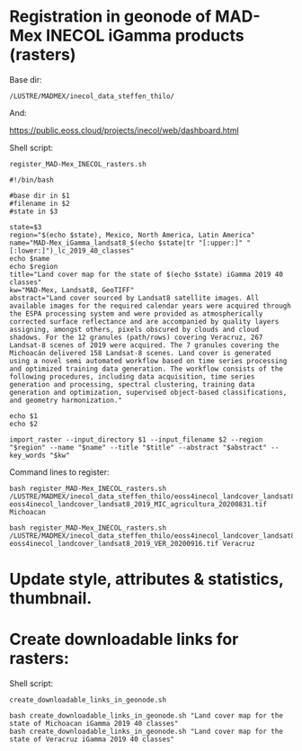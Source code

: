 
# Registration in geonode of MAD-Mex INECOL iGamma products (rasters)

Base dir:

```
/LUSTRE/MADMEX/inecol_data_steffen_thilo/
```

And:

https://public.eoss.cloud/projects/inecol/web/dashboard.html


Shell script:

`register_MAD-Mex_INECOL_rasters.sh`

```
#!/bin/bash

#base dir in $1
#filename in $2
#state in $3

state=$3
region="$(echo $state), Mexico, North America, Latin America"
name="MAD-Mex_iGamma_landsat8_$(echo $state|tr "[:upper:]" "[:lower:]")_lc_2019_40_classes"
echo $name
echo $region
title="Land cover map for the state of $(echo $state) iGamma 2019 40 classes"
kw="MAD-Mex, Landsat8, GeoTIFF"
abstract="Land cover sourced by Landsat8 satellite images. All available images for the required calendar years were acquired through the ESPA processing system and were provided as atmospherically corrected surface reflectance and are accompanied by quality layers assigning, amongst others, pixels obscured by clouds and cloud shadows. For the 12 granules (path/rows) covering Veracruz, 267 Landsat-8 scenes of 2019 were acquired. The 7 granules covering the Michoacán delivered 158 Landsat-8 scenes. Land cover is generated using a novel semi automated workflow based on time series processing and optimized training data generation. The workflow consists of the following procedures, including data acquisition, time series generation and processing, spectral clustering, training data generation and optimization, supervised object-based classifications, and geometry harmonization."

echo $1
echo $2

import_raster --input_directory $1 --input_filename $2 --region "$region" --name "$name" --title "$title" --abstract "$abstract" --key_words "$kw"

```


Command lines to register:

```
bash register_MAD-Mex_INECOL_rasters.sh /LUSTRE/MADMEX/inecol_data_steffen_thilo/eoss4inecol_landcover_landsat8_2019_MIC_agricultura_20200831_raster eoss4inecol_landcover_landsat8_2019_MIC_agricultura_20200831.tif Michoacan

bash register_MAD-Mex_INECOL_rasters.sh /LUSTRE/MADMEX/inecol_data_steffen_thilo/eoss4inecol_landcover_landsat8_2019_VER_agricultura_cultivos_20200916 eoss4inecol_landcover_landsat8_2019_VER_20200916.tif Veracruz

```

# Update style, attributes & statistics, thumbnail.

# Create downloadable links for rasters:

Shell script:

`create_downloadable_links_in_geonode.sh`

```
bash create_downloadable_links_in_geonode.sh "Land cover map for the state of Michoacan iGamma 2019 40 classes"
bash create_downloadable_links_in_geonode.sh "Land cover map for the state of Veracruz iGamma 2019 40 classes"
```